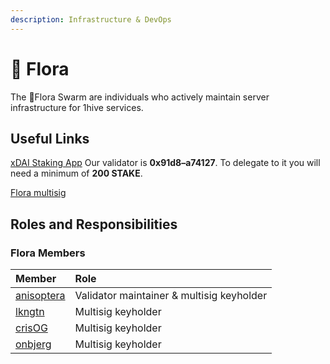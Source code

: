 ```yaml
---
description: Infrastructure & DevOps
---
```


# 🌺 Flora

The 🌺Flora Swarm are individuals who actively maintain server infrastructure for 1hive services.

## Useful Links 

 [xDAI Staking App](https://blockscout.com/poa/xdai/validators) Our validator is **0x91d8–a74127**. To delegate to it you will need a minimum of **200 STAKE**.
 
 [Flora multisig](https://xdai.gnosis-safe.io/app/#/safes/0x91d8116fA60516Cf25E258Ef14dEaAcAf7a74127/balances)

## Roles and Responsibilities

### Flora Members

| Member | Role |
| :--- | :--- |
| [anisoptera](https://github.com/anisoptera) | Validator maintainer & multisig keyholder |
| [lkngtn](https://github.com/lkngtn) | Multisig keyholder |
| [crisOG](https://github.com/crisog) | Multisig keyholder |
| [onbjerg](https://github.com/onbjerg) | Multisig keyholder |
